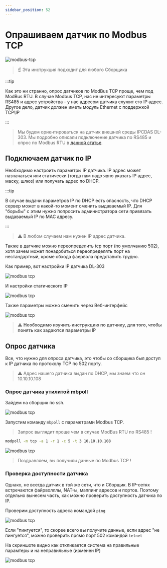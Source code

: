 ```yaml
---
sidebar_position: 52
---
```


# Опрашиваем датчик по Modbus TCP

![modbus-tcp](img/fcc-modbus-tcp-1.jpg)

> :point_up: Эта инструкция подходит для любого Сборщика

:::tip

Как это ни странно, опрос датчиков по ModBus TCP проще, чем под ModBus RTU. В случае Modbus TCP, нас не интересуют параметры RS485 и адрес устройства -  у нас адресом датчика служит его IP адрес. Другое дело, датчик должен иметь модуль Ethernet c поддержкой TCP\IP

:::

>Мы будем ориентироваться на датчик внешней среды IPCDAS DL-303. Мы подробно описали подключение датчика по RS485 и опрос по Modbus RTU в [данной статье](../modbus-rtu/).

## Подключаем датчик по IP

Необходимо настроить параметры IP датчика. IP адрес может назначаться или статически (тогда нам надо явно указать IP адрес, маску, шлюз) или получать адрес по DHCP.

:::tip

В случае выдачи параметров IP по DHCP есть опасность, что DHCP сервер может в какой-то момент сменить выдаваемый IP. Для "борьбы" с этим нужно попросить администратора сети привязать выдаваемый IP по MAC адресу.

:::

>:warning: В любом случаем нам нужен IP адрес датчика.

Также в датчике можно переопределить tcp порт (по умолчанию 502), хотя зачем может понадобиться переопределять порт на нестандартный, кроме обхода фаервола представить трудно.

Как пример, вот настройки IP датчика DL-303

![modbus tcp](img-modbustcp/dl-303-1.jpg)

И настройки статического IP

![modbus tcp](img-modbustcp/dl-303-2.jpg)

Также параметры можно сменить через Веб-интерфейс

![modbus tcp](img-modbustcp/dl-303-3.jpg)

>:warning: **Необходимо изучить инструкцию по датчику, для того, чтобы понять как задаются параметры IP**

## Опрос датчика

Все, что нужно для опроса датчика, это чтобы со сборщика был доступ к IP датчика по протоколу TCP по 502 порту.

>:warning: Адрес нашего датчика выдан по DHCP, мы знаем что он 10.10.10.108

### Опрос датчика утилитой mbpoll

Зайдем на сборщик по ssh.

![modbus tcp](../modbus-rtu/img-rs485/term1.jpg)


Запустим команду `mbpoll` с параметрами Modbus TCP.

> Запрос выглядит проще чем в случае ModBus RTU по RS485 !

```bash
modpoll -m tcp -a 1 -r 1 -c 5 -t 3 10.10.10.108
```

![modbus tcp](img-modbustcp/term-3.jpg)

> Поздравляем, вы получили данные по Modbus TCP !

### Проверка доступности датчика

Однако, не всегда датчик в той же сети, что и Сборщик. В IP-сетях встречаются файрволллы, NAT-ы, маппинг адресов и портов. Поэтому отдельно вынесем часть, как можно проверить доступность датчика по IP.

Проверим доступность адреса командой `ping`

![modbus tcp](img-modbustcp/term-1.jpg)

Если "пингуется", то скорее всего вы получите данные, если адрес "не пингуется", можно проверить прямо порт 502 командой `telnet`

На скриншоте видно как откликается система на правильные парамтеры и на неправильные (иpменен IP)

![modbus tcp](img-modbustcp/term-2.jpg)
